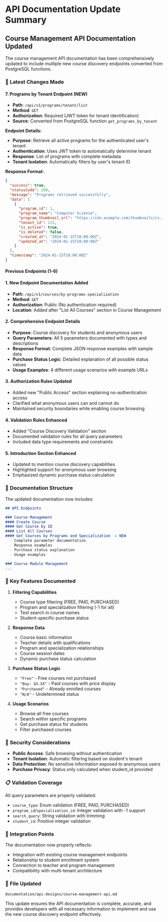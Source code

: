 # API Documentation Update Summary

## Course Management API Documentation Updated

The course management API documentation has been comprehensively updated to include multiple new course discovery endpoints converted from PostgreSQL functions.

### 🔄 **Latest Changes Made**

#### 7. **Programs by Tenant Endpoint (NEW)**
- **Path**: `/api/v1/programs/tenant/list`
- **Method**: `GET`
- **Authorization**: Required (JWT token for tenant identification)
- **Source**: Converted from PostgreSQL function `get_programs_by_tenant`

**Endpoint Details:**
- **Purpose**: Retrieve all active programs for the authenticated user's tenant
- **Authentication**: Uses JWT token to automatically determine tenant
- **Response**: List of programs with complete metadata
- **Tenant Isolation**: Automatically filters by user's tenant ID

**Response Format:**
```json
{
  "success": true,
  "statusCode": 200,
  "message": "Programs retrieved successfully",
  "data": [
    {
      "program_id": 1,
      "program_name": "Computer Science",
      "program_thumbnail_url": "https://cdn.example.com/thumbnails/cs.jpg",
      "tenant_id": 123,
      "is_active": true,
      "is_deleted": false,
      "created_at": "2024-01-15T10:00:00Z",
      "updated_at": "2024-01-15T10:00:00Z"
    }
  ],
  "timestamp": "2024-01-15T10:00:00Z"
}
```

#### Previous Endpoints (1-6)

#### 1. **New Endpoint Documentation Added**
- **Path**: `/api/v1/courses/by-programs-specialization`
- **Method**: `GET`
- **Authorization**: Public (No authentication required)
- **Location**: Added after "List All Courses" section in Course Management

#### 2. **Comprehensive Endpoint Details**
- **Purpose**: Course discovery for students and anonymous users
- **Query Parameters**: All 5 parameters documented with types and descriptions
- **Response Format**: Complete JSON response examples with sample data
- **Purchase Status Logic**: Detailed explanation of all possible status values
- **Usage Examples**: 4 different usage scenarios with example URLs

#### 3. **Authorization Rules Updated**
- Added new "Public Access" section explaining no-authentication access
- Clarified what anonymous users can and cannot do
- Maintained security boundaries while enabling course browsing

#### 4. **Validation Rules Enhanced**
- Added "Course Discovery Validation" section
- Documented validation rules for all query parameters
- Included data type requirements and constraints

#### 5. **Introduction Section Enhanced**
- Updated to mention course discovery capabilities
- Highlighted support for anonymous user browsing
- Emphasized dynamic purchase status calculation

### 📝 **Documentation Structure**

The updated documentation now includes:

```markdown
## API Endpoints

### Course Management
#### Create Course
#### Get Course by ID  
#### List All Courses
#### Get Courses by Programs and Specialization  ← NEW
  - Complete parameter documentation
  - Response examples
  - Purchase status explanation
  - Usage examples

### Course Module Management
...
```

### 🎯 **Key Features Documented**

1. **Filtering Capabilities**
   - Course type filtering (FREE, PAID, PURCHASED)
   - Program and specialization filtering (-1 for all)
   - Text search in course names
   - Student-specific purchase status

2. **Response Data**
   - Course basic information
   - Teacher details with qualifications
   - Program and specialization relationships
   - Course session dates
   - Dynamic purchase status calculation

3. **Purchase Status Logic**
   - `"Free"` - Free courses not purchased
   - `"Buy: $X.XX"` - Paid courses with price display
   - `"Purchased"` - Already enrolled courses
   - `"N/A"` - Undetermined status

4. **Usage Scenarios**
   - Browse all free courses
   - Search within specific programs
   - Get purchase status for students
   - Filter purchased courses

### 🔐 **Security Considerations**

- **Public Access**: Safe browsing without authentication
- **Tenant Isolation**: Automatic filtering based on student's tenant
- **Data Protection**: No sensitive information exposed to anonymous users
- **Purchase Privacy**: Status only calculated when student_id provided

### 📋 **Validation Coverage**

All query parameters are properly validated:
- `course_type`: Enum validation (FREE, PAID, PURCHASED)
- `program_id`/`specialization_id`: Integer validation with -1 support
- `search_query`: String validation with trimming
- `student_id`: Positive integer validation

### 🔄 **Integration Points**

The documentation now properly reflects:
- Integration with existing course management endpoints
- Relationship to student enrollment system
- Connection to teacher and program management
- Compatibility with multi-tenant architecture

### 📍 **File Updated**
`documentation/api-designs/course-management-api.md`

This update ensures the API documentation is complete, accurate, and provides developers with all necessary information to implement and use the new course discovery endpoint effectively.
